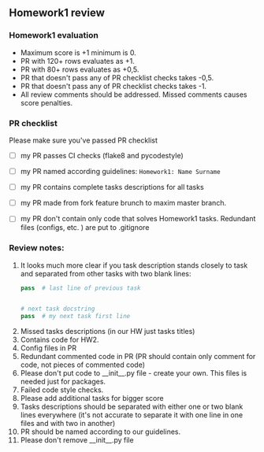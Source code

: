 ## Homework1 review

### Homework1 evaluation
- Maximum score is +1 minimum is 0.
- PR with 120+ rows evaluates as +1.
- PR with 80+ rows evaluates as +0,5.
- PR that doesn't pass any of PR checklist checks takes -0,5.
- PR that doesn't pass any of PR checklist checks takes -1.
- All review comments should be addressed. Missed comments causes score 
penalties.

### PR checklist
Please make sure you've passed PR checklist
- [ ] my PR passes CI checks (flake8 and pycodestyle)
- [ ] my PR named according guidelines: `Homework1: Name Surname`
- [ ] my PR contains complete tasks descriptions for all tasks
- [ ] my PR made from fork feature brunch to maxim master branch.
- [ ] my PR don't contain only code that solves Homework1 tasks.
Redundant files (configs, etc. ) are put to .gitignore


### Review notes:
1. It looks much more clear if you task description stands closely to task and 
separated from other tasks with two blank lines: 
    ```python
   pass  # last line of previous task
    
 
   # next task docstring
   pass  # my next task first line  
    ```
2. Missed tasks descriptions (in our HW just tasks titles)
3. Contains code for HW2. 
4. Config files in PR
5. Redundant commented code in PR (PR should contain only comment for code, not
pieces of commented code)
6. Please don't put code to \_\_init__.py file - create your own. This files is
 needed just for packages.
7. Failed code style checks.
8. Please add additional tasks for bigger score
9. Tasks descriptions should be separated with either one or two blank lines 
everywhere (it's not accurate to separate it with one line in one files and with
 two in another)
10. PR should be named according to our guidelines.
11. Please don't remove \_\_init__.py file